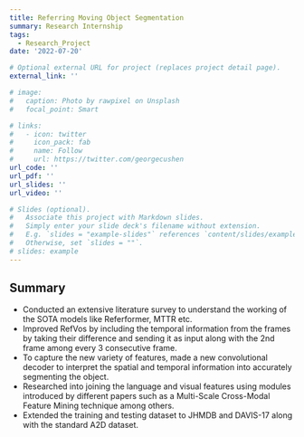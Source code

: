 ```yaml
---
title: Referring Moving Object Segmentation
summary: Research Internship
tags:
  - Research_Project
date: '2022-07-20'

# Optional external URL for project (replaces project detail page).
external_link: ''

# image:
#   caption: Photo by rawpixel on Unsplash
#   focal_point: Smart

# links:
#   - icon: twitter
#     icon_pack: fab
#     name: Follow
#     url: https://twitter.com/georgecushen
url_code: ''
url_pdf: ''
url_slides: ''
url_video: ''

# Slides (optional).
#   Associate this project with Markdown slides.
#   Simply enter your slide deck's filename without extension.
#   E.g. `slides = "example-slides"` references `content/slides/example-slides.md`.
#   Otherwise, set `slides = ""`.
# slides: example
---
```


## Summary 
- Conducted an extensive literature survey to understand the working of the SOTA models like Referformer, MTTR etc.
- Improved RefVos by including the temporal information from the frames by taking their difference and sending it as input along with the 2nd frame among every 3 consecutive frame.
- To capture the new variety of features, made a new convolutional decoder to interpret the spatial and temporal information into accurately segmenting the object.
- Researched into joining the language and visual features using modules introduced by different papers such as a Multi-Scale Cross-Modal Feature Mining technique among others.
- Extended the training and testing dataset to JHMDB and DAVIS-17 along with the standard A2D dataset. 